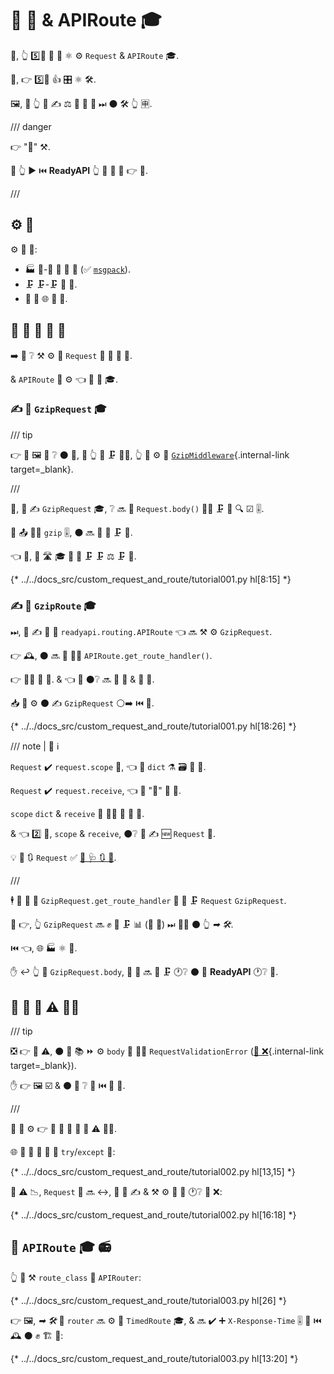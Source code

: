 # 🛃 📨 &amp; APIRoute 🎓

💼, 👆 5️⃣📆 💚 🔐 ⚛ ⚙️ `Request` &amp; `APIRoute` 🎓.

🎯, 👉 5️⃣📆 👍 🎛 ⚛ 🛠️.

🖼, 🚥 👆 💚 ✍ ⚖️ 🔬 📨 💪 ⏭ ⚫️ 🛠️ 👆 🈸.

/// danger

👉 "🏧" ⚒.

🚥 👆 ▶️ ⏮️ **ReadyAPI** 👆 💪 💚 🚶 👉 📄.

///

## ⚙️ 💼

⚙️ 💼 🔌:

* 🏭 🚫-🎻 📨 💪 🎻 (✅ <a href="https://msgpack.org/index.html" class="external-link" target="_blank">`msgpack`</a>).
* 🗜 🗜-🗜 📨 💪.
* 🔁 🚨 🌐 📨 💪.

## 🚚 🛃 📨 💪 🔢

➡️ 👀 ❔ ⚒ ⚙️ 🛃 `Request` 🏿 🗜 🗜 📨.

&amp; `APIRoute` 🏿 ⚙️ 👈 🛃 📨 🎓.

### ✍ 🛃 `GzipRequest` 🎓

/// tip

👉 🧸 🖼 🎦 ❔ ⚫️ 👷, 🚥 👆 💪 🗜 🐕‍🦺, 👆 💪 ⚙️ 🚚 [`GzipMiddleware`](../advanced/middleware.md#gzipmiddleware){.internal-link target=_blank}.

///

🥇, 👥 ✍ `GzipRequest` 🎓, ❔ 🔜 📁 `Request.body()` 👩‍🔬 🗜 💪 🔍 ☑ 🎚.

🚥 📤 🙅‍♂ `gzip` 🎚, ⚫️ 🔜 🚫 🔄 🗜 💪.

👈 🌌, 🎏 🛣 🎓 💪 🍵 🗜 🗜 ⚖️ 🗜 📨.

{* ../../docs_src/custom_request_and_route/tutorial001.py hl[8:15] *}

### ✍ 🛃 `GzipRoute` 🎓

⏭, 👥 ✍ 🛃 🏿 `readyapi.routing.APIRoute` 👈 🔜 ⚒ ⚙️ `GzipRequest`.

👉 🕰, ⚫️ 🔜 📁 👩‍🔬 `APIRoute.get_route_handler()`.

👉 👩‍🔬 📨 🔢. &amp; 👈 🔢 ⚫️❔ 🔜 📨 📨 &amp; 📨 📨.

📥 👥 ⚙️ ⚫️ ✍ `GzipRequest` ⚪️➡️ ⏮️ 📨.

{* ../../docs_src/custom_request_and_route/tutorial001.py hl[18:26] *}

/// note | 📡 ℹ

`Request` ✔️ `request.scope` 🔢, 👈 🐍 `dict` ⚗ 🗃 🔗 📨.

 `Request` ✔️ `request.receive`, 👈 🔢 "📨" 💪 📨.

 `scope` `dict` &amp; `receive` 🔢 👯‍♂️ 🍕 🔫 🔧.

 &amp; 👈 2️⃣ 👜, `scope` &amp; `receive`, ⚫️❔ 💪 ✍ 🆕 `Request` 👐.

💡 🌅 🔃 `Request` ✅ <a href="https://www.starlette.io/requests/" class="external-link" target="_blank">💃 🩺 🔃 📨</a>.

///

🕴 👜 🔢 📨 `GzipRequest.get_route_handler` 🔨 🎏 🗜 `Request` `GzipRequest`.

🔨 👉, 👆 `GzipRequest` 🔜 ✊ 💅 🗜 📊 (🚥 💪) ⏭ 🚶‍♀️ ⚫️ 👆 *➡ 🛠️*.

⏮️ 👈, 🌐 🏭 ⚛ 🎏.

✋️ ↩️ 👆 🔀 `GzipRequest.body`, 📨 💪 🔜 🔁 🗜 🕐❔ ⚫️ 📐 **ReadyAPI** 🕐❔ 💪.

## 🔐 📨 💪 ⚠ 🐕‍🦺

/// tip

❎ 👉 🎏 ⚠, ⚫️ 🎲 📚 ⏩ ⚙️ `body` 🛃 🐕‍🦺 `RequestValidationError` ([🚚 ❌](../tutorial/handling-errors.md#requestvalidationerror){.internal-link target=_blank}).

✋️ 👉 🖼 ☑ &amp; ⚫️ 🎦 ❔ 🔗 ⏮️ 🔗 🦲.

///

👥 💪 ⚙️ 👉 🎏 🎯 🔐 📨 💪 ⚠ 🐕‍🦺.

🌐 👥 💪 🍵 📨 🔘 `try`/`except` 🍫:

{* ../../docs_src/custom_request_and_route/tutorial002.py hl[13,15] *}

🚥 ⚠ 📉, `Request` 👐 🔜 ↔, 👥 💪 ✍ &amp; ⚒ ⚙️ 📨 💪 🕐❔ 🚚 ❌:

{* ../../docs_src/custom_request_and_route/tutorial002.py hl[16:18] *}

## 🛃 `APIRoute` 🎓 📻

👆 💪 ⚒ `route_class` 🔢 `APIRouter`:

{* ../../docs_src/custom_request_and_route/tutorial003.py hl[26] *}

👉 🖼, *➡ 🛠️* 🔽 `router` 🔜 ⚙️ 🛃 `TimedRoute` 🎓, &amp; 🔜 ✔️ ➕ `X-Response-Time` 🎚 📨 ⏮️ 🕰 ⚫️ ✊ 🏗 📨:

{* ../../docs_src/custom_request_and_route/tutorial003.py hl[13:20] *}
